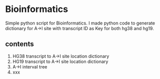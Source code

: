 # Bioinformatics
Simple python script for Bioinformatics. I made python code to generate dictionary for A->I site with transcript ID as Key for both hg38 and hg19.

## contents
1. HG38 transcript to A->I site location dictionary
2. HG19 transcript to A->I site location dictionary
3. A->I interval tree
4. xxx
